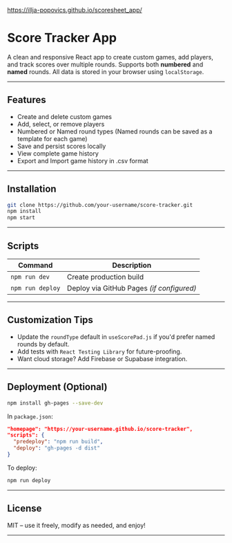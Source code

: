 https://illja-popovics.github.io/scoresheet_app/

# Score Tracker App

A clean and responsive React app to create custom games, add players, and track scores over multiple rounds. Supports both **numbered** and **named** rounds. All data is stored in your browser using `localStorage`.

---

## Features

- Create and delete custom games
- Add, select, or remove players
- Numbered or  Named round types (Named rounds can be saved as a template for each game)
- Save and persist scores locally
- View complete game history
- Export and Import game history in .csv format


---

## Installation

```bash
git clone https://github.com/your-username/score-tracker.git
npm install
npm start
```

---

## Scripts

| Command          | Description                               |
| ---------------- | ----------------------------------------- |
| `npm run dev`    | Create production build                   |
| `npm run deploy` | Deploy via GitHub Pages _(if configured)_ |

---

## Customization Tips

-  Update the `roundType` default in `useScorePad.js` if you'd prefer named rounds by default.
-  Add tests with `React Testing Library` for future-proofing.
-  Want cloud storage? Add Firebase or Supabase integration.

---

## Deployment (Optional)

```bash
npm install gh-pages --save-dev
```

In `package.json`:

```json
"homepage": "https://your-username.github.io/score-tracker",
"scripts": {
  "predeploy": "npm run build",
  "deploy": "gh-pages -d dist"
}
```

To deploy:

```bash
npm run deploy
```

---

## License

MIT – use it freely, modify as needed, and enjoy!

---
